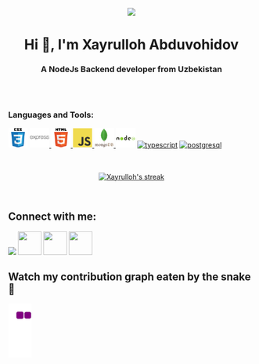 
<p align="center">
  <img width="45%" height="auto" src="https://user-images.githubusercontent.com/72156168/130989446-dffc4c7e-3b3d-4177-a877-6c90e9d6e292.png" />
  </p>
<h1 align="center">Hi 👋, I'm Xayrulloh Abduvohidov</h1>
<h3 align="center">A NodeJs Backend developer from Uzbekistan</h3>

<br>
<br>

<h3 align="left">Languages and Tools:</h3>
<a href="https://www.w3schools.com/css/" target="_blank"> <img src="https://raw.githubusercontent.com/devicons/devicon/master/icons/css3/css3-original-wordmark.svg" alt="css3" width="40" height="40"/></a> <a href="https://expressjs.com" target="_blank"> <img src="https://raw.githubusercontent.com/devicons/devicon/master/icons/express/express-original-wordmark.svg" alt="express" width="40" height="40"/> </a><a href="https://www.w3.org/html/" target="_blank"> <img src="https://raw.githubusercontent.com/devicons/devicon/master/icons/html5/html5-original-wordmark.svg" alt="html5" width="40" height="40"/> </a> <a href="https://developer.mozilla.org/en-US/docs/Web/JavaScript" target="_blank"> <img src="https://raw.githubusercontent.com/devicons/devicon/master/icons/javascript/javascript-original.svg" alt="javascript" width="40" height="40"/> </a> <a href="https://www.mongodb.com/" target="_blank"> <img src="https://raw.githubusercontent.com/devicons/devicon/master/icons/mongodb/mongodb-original-wordmark.svg" alt="mongodb" width="40" height="40"/> </a> <a href="https://nodejs.org" target="_blank"> <img src="https://raw.githubusercontent.com/devicons/devicon/master/icons/nodejs/nodejs-original-wordmark.svg" alt="nodejs" width="40" height="40"/></a>
<a href="https://www.typescriptlang.org/" target="_blank"> <img src="https://imgs.search.brave.com/uMda81uy25vBspXoZNn11hLeNqAoOo6fBW71HPrsA3k/rs:fit:512:512:1/g:ce/aHR0cHM6Ly9jZG4u/aWNvbnNjb3V0LmNv/bS9pY29uL2ZyZWUv/cG5nLTUxMi90eXBl/c2NyaXB0LTExNzQ5/NjUucG5n" alt="typescript" width="40" height="40"/></a>
<a href="https://www.postgresql.org/" target="_blank"> <img src="https://imgs.search.brave.com/TJjCt1aqIyvIdLLU5F-bmOIiWMQWVJ8iRlvwoW1Tz14/rs:fit:256:256:1/g:ce/aHR0cHM6Ly93d3cu/aWNvbnNkYi5jb20v/aWNvbnMvcHJldmll/dy9pY29uLXNldHMv/d2ViLTItYmx1ZS9w/b3N0Z3Jlc3FsLXh4/bC5wbmc" alt="postgresql" width="40" height="40"/></a>

<br>
<br>
<br>
<p align="center">
    <a href="https://github.com/Xayrulloh/github-readme-streak-stats">
        <img title="🔥 Get streak stats for your profile at git.io/streak-stats" alt="Xayrulloh's streak" src="https://github-readme-streak-stats.herokuapp.com/?user=Xayrulloh&theme=black-ice&hide_border=true&stroke=0000&background=060A0CD0"/>
    </a>
</p>
<br>



## Connect with me:
<p align="left">

<a href = "https://www.linkedin.com/in/xayrulloh-abduvohidov-846b55231/"><img src="https://img.icons8.com/fluent/48/000000/linkedin.png"/></a>
<a href = "https://t.me/Xayrulloh_Abduvohidov"><img src="https://imgs.search.brave.com/RvTZ8qU_Nxbhshf0IJPuYbvweWCCfxU5UqE2O0ZFDrg/rs:fit:1200:1200:1/g:ce/aHR0cHM6Ly9wbmdn/cmlkLmNvbS93cC1j/b250ZW50L3VwbG9h/ZHMvMjAyMS8wNC90/ZWxlZ3JhbS1sb2dv/LWNpcmNsZS0yMDQ4/eDIwNDgucG5n" width="48" height="48"/></a>
<a href = "xayrullohabduvohidov713@gmail.com"><img src="https://imgs.search.brave.com/upPOvPQWfI54Pt2Q2MYmHbkb0WeT2nyuwWjz_4nD2rw/rs:fit:1200:1200:1/g:ce/aHR0cHM6Ly92ZWN0/b3JpZmllZC5jb20v/aW1hZ2UvZ21haWwt/aWNvbi12ZWN0b3It/OC5wbmc" width="48" height="48"/></a>
<a href = "https://leetcode.com/Xayrulloh/"><img src="https://imgs.search.brave.com/rHLyNI-f0Y0glJ9_gHcFXoZU23z079ILeooxhsd7HiU/rs:fit:1024:1024:1/g:ce/aHR0cHM6Ly9jZG4t/MS53ZWJjYXRhbG9n/LmlvL2NhdGFsb2cv/bGVldGNvZGUvbGVl/dGNvZGUtaWNvbi5w/bmc" width="48" height="48"/></a>
</p>

## Watch my contribution graph eaten by the snake🐍
![snake gif](https://github.com/Xayrulloh/Xayrulloh/blob/output/github-contribution-grid-snake.gif)
